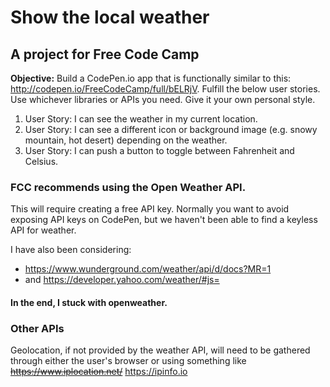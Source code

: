 # Show the local weather

A project for Free Code Camp
---

**Objective:** Build a CodePen.io app that is functionally similar to this: http://codepen.io/FreeCodeCamp/full/bELRjV.
Fulfill the below user stories. Use whichever libraries or APIs you need. Give it your own personal style.

1. User Story: I can see the weather in my current location.
2. User Story: I can see a different icon or background image (e.g. snowy mountain, hot desert) depending on the weather.
3. User Story: I can push a button to toggle between Fahrenheit and Celsius.

### FCC recommends using the Open Weather API. 

This will require creating a free API key. Normally you want to avoid exposing API keys on CodePen, but we haven't been able to find a keyless API for weather.

I have also been considering:
* https://www.wunderground.com/weather/api/d/docs?MR=1
* and https://developer.yahoo.com/weather/#js=

#### In the end, I stuck with openweather.

### Other APIs

Geolocation, if not provided by the weather API, will need to be gathered through either the user's browser or using something like ~~https://www.iplocation.net/~~
https://ipinfo.io
